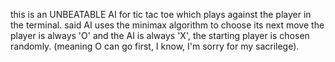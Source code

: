 this is an UNBEATABLE AI for tic tac toe which plays against the player in the terminal.
said AI uses the minimax algorithm to choose its next move
the player is always 'O' and the AI is always 'X', 
the starting player is chosen randomly. (meaning O can go first, I know, I'm sorry for my sacrilege).
